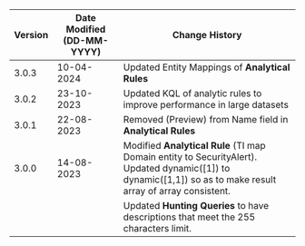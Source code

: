 | **Version** | **Date Modified (DD-MM-YYYY)** | **Change History**                          |
|-------------|--------------------------------|---------------------------------------------|
| 3.0.3		  | 10-04-2024					   | Updated Entity Mappings of **Analytical Rules**				 |
| 3.0.2       | 23-10-2023                     | Updated KQL of analytic rules to improve performance in large datasets |
| 3.0.1       | 22-08-2023                     | Removed (Preview) from Name field in **Analytical Rules** |
| 3.0.0       | 14-08-2023                     | Modified **Analytical Rule** (TI map Domain entity to SecurityAlert). Updated dynamic([1]) to dynamic([1,1]) so as to make result array of array consistent.   |
|             |                                | Updated **Hunting Queries** to have descriptions that meet the 255 characters limit.      |
